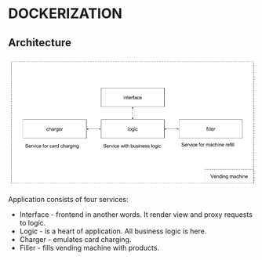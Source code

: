 # DOCKERIZATION

## Architecture

![Architecture](/architecture_diagram.png)

Application consists of four services:

- Interface - frontend in another words. It render view and proxy requests to logic.
- Logic - is a heart of application. All business logic is here.
- Charger - emulates card charging.
- Filler - fills vending machine with products.
